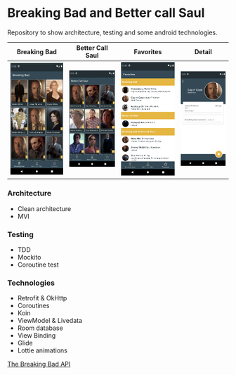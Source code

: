 # Breaking Bad and Better call Saul

Repository to show architecture, testing and some android technologies.

Breaking Bad       | Better Call Saul    | Favorites         | Detail
------------------ | ------------------- | ----------------- | ----------
![](static/bb.png) | ![](static/bcs.png) | ![](static/f.png) | ![](static/detail.png)

### Architecture
- Clean architecture
- MVI

### Testing
- TDD
- Mockito
- Coroutine test

### Technologies
- Retrofit & OkHttp
- Coroutines
- Koin
- ViewModel & Livedata
- Room database
- View Binding
- Glide
- Lottie animations

[The Breaking Bad API](https://breakingbadapi.com/)
